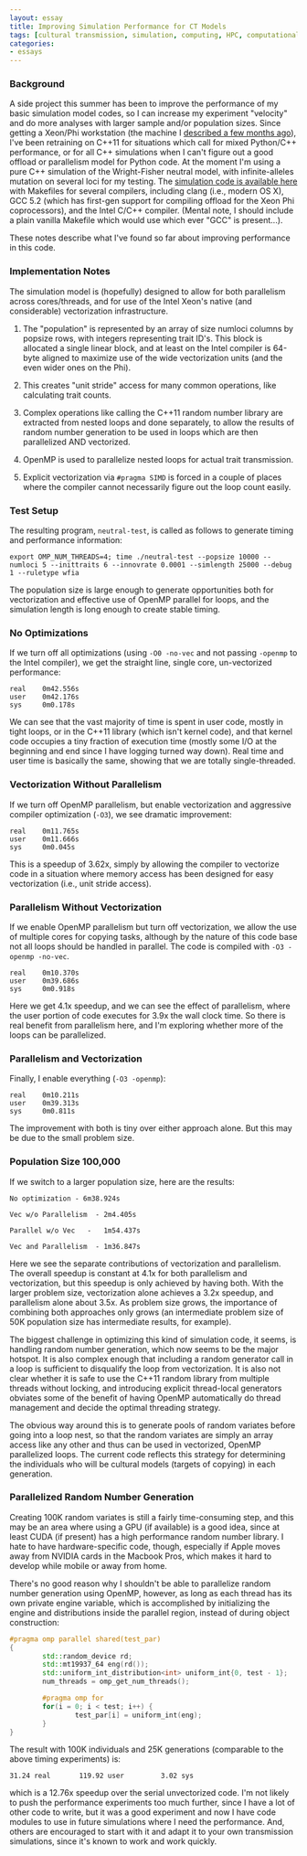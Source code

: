 ```yaml
---
layout: essay
title: Improving Simulation Performance for CT Models
tags: [cultural transmission, simulation, computing, HPC, computational science]
categories: 
- essays
---
```


### Background ###

A side project this summer has been to improve the performance of my basic simulation model codes, so I can increase my experiment "velocity" and do more analyses with larger sample and/or population sizes.  Since getting a Xeon/Phi workstation (the machine I [described a few months ago](/essays/2015/07/07/new-directions-ct-computing.html)), I've been retraining on C++11 for situations which call for mixed Python/C++ performance, or for all C++ simulations when I can't figure out a good offload or parallelism model for Python code.  At the moment I'm using a pure C++ simulation of the Wright-Fisher neutral model, with infinite-alleles mutation on several loci for my testing.  The [simulation code is available here](https://github.com/mmadsen/neutral-model-cpp) with Makefiles for several compilers, including clang (i.e., modern OS X), GCC 5.2 (which has first-gen support for compiling offload for the Xeon Phi coprocessors), and the Intel C/C++ compiler.  (Mental note, I should include a plain vanilla Makefile which would use which ever "GCC" is present...).

These notes describe what I've found so far about improving performance in this code.  

### Implementation Notes ###

The simulation model is (hopefully) designed to allow for both parallelism across cores/threads, and for use of the Intel Xeon's native (and considerable) vectorization infrastructure.  

1.  The "population" is represented by an array of size numloci columns by popsize rows, with integers representing trait ID's.  This block is allocated a single linear block, and at least on the Intel compiler is 64-byte aligned to maximize use of the wide vectorization units (and the even wider ones on the Phi).

2.  This creates "unit stride" access for many common operations, like calculating trait counts.  

3.  Complex operations like calling the C++11 random number library are extracted from nested loops and done separately, to allow the results of random number generation to be used in loops which are then parallelized AND vectorized.  

4.  OpenMP is used to parallelize nested loops for actual trait transmission.  

5.  Explicit vectorization via `#pragma SIMD` is forced in a couple of places where the compiler cannot necessarily figure out the loop count easily.  

### Test Setup ###

The resulting program, `neutral-test`, is called as follows to generate timing and performance information:

`export OMP_NUM_THREADS=4; time ./neutral-test --popsize 10000 --numloci 5 --inittraits 6 --innovrate 0.0001 --simlength 25000 --debug 1 --ruletype wfia`

The population size is large enough to generate opportunities both for vectorization and effective use of OpenMP parallel for loops, and the simulation length is long enough to create stable timing.  

### No Optimizations ###

If we turn off all optimizations (using `-O0 -no-vec` and not passing `-openmp` to the Intel compiler), we get the straight line, single core, un-vectorized performance:

```
real    0m42.556s
user    0m42.176s
sys     0m0.178s
```

We can see that the vast majority of time is spent in user code, mostly in tight loops, or in the C++11 library (which isn't kernel code), and that kernel code occupies a tiny fraction of execution time (mostly some I/O at the beginning and end since I have logging turned way down).  Real time and user time is basically the same, showing that we are totally single-threaded.  

### Vectorization Without Parallelism ###

If we turn off OpenMP parallelism, but enable vectorization and aggressive compiler optimization (`-O3`), we see dramatic improvement:

```
real    0m11.765s
user    0m11.666s
sys     0m0.045s
```

This is a speedup of 3.62x, simply by allowing the compiler to vectorize code in a situation where memory access has been designed for easy vectorization (i.e., unit stride access).  

### Parallelism Without Vectorization ###

If we enable OpenMP parallelism but turn off vectorization, we allow the use of multiple cores for copying tasks, although by the nature of this code base not all loops should be handled in parallel.  The code is compiled with `-O3 -openmp -no-vec`.  

```
real    0m10.370s
user    0m39.686s
sys     0m0.918s
```

Here we get 4.1x speedup, and we can see the effect of parallelism, where the user portion of code executes for 3.9x the wall clock time.  So there is real benefit from parallelism here, and I'm exploring whether more of the loops can be parallelized.  

### Parallelism and Vectorization ###

Finally, I enable everything (`-O3 -openmp`):

```
real    0m10.211s
user    0m39.313s
sys     0m0.811s
```

The improvement with both is tiny over either approach alone.  But this may be due to the small problem size.  

### Population Size 100,000 ###

If we switch to a larger population size, here are the results:

```
No optimization - 6m38.924s

Vec w/o Parallelism  - 2m4.405s

Parallel w/o Vec   -   1m54.437s

Vec and Parallelism  - 1m36.847s
```

Here we see the separate contributions of vectorization and parallelism.  The overall speedup is constant at 4.1x for both parallelism and vectorization, but this speedup is only achieved by having both.  With the larger problem size, vectorization alone achieves a 3.2x speedup, and parallelism alone about 3.5x.  As problem size grows, the importance of combining both approaches only grows (an intermediate problem size of 50K population size has intermediate results, for example).  

The biggest challenge in optimizing this kind of simulation code, it seems, is handling random number generation, which now seems to be the major hotspot.  It is also complex enough that including a random generator call in a loop is sufficient to disqualify the loop from vectorization.  It is also not clear whether it is safe to use the C++11 random library from multiple threads without locking, and introducing explicit thread-local generators obviates some of the benefit of having OpenMP automatically do thread management and decide the optimal threading strategy.  

The obvious way around this is to generate pools of random variates before going into a loop nest, so that the random variates are simply an array access like any other and thus can be used in vectorized, OpenMP parallelized loops.  The current code reflects this strategy for determining the individuals who will be cultural models (targets of copying) in each generation.  


### Parallelized Random Number Generation ###

Creating 100K random variates is still a fairly time-consuming step, and this may be an area where using a GPU (if available) is a good idea, since at least CUDA (if present) has a high performance random number library.  I hate to have hardware-specific code, though, especially if Apple moves away from NVIDIA cards in the Macbook Pros, which makes it hard to develop while mobile or away from home.  

There's no good reason why I shouldn't be able to parallelize random number generation using OpenMP, however, as long as each thread has its own private engine variable, which is accomplished by initializing the engine and distributions inside the parallel region, instead of during object construction:

```c++
#pragma omp parallel shared(test_par)
{
        std::random_device rd;
        std::mt19937_64 eng(rd());
        std::uniform_int_distribution<int> uniform_int{0, test - 1};
        num_threads = omp_get_num_threads();

        #pragma omp for
        for(i = 0; i < test; i++) {
                test_par[i] = uniform_int(eng);
        }
}
```

The result with 100K individuals and 25K generations (comparable to the above timing experiments) is:

```
31.24 real       119.92 user         3.02 sys
```

which is a 12.76x speedup over the serial unvectorized code.  I'm not likely to push the performance experiments too much further, since I have a lot of other code to write, but it was a good experiment and now I have code modules to use in future simulations where I need the performance.  And, others are encouraged to start with it and adapt it to your own transmission simulations, since it's known to work and work quickly.











